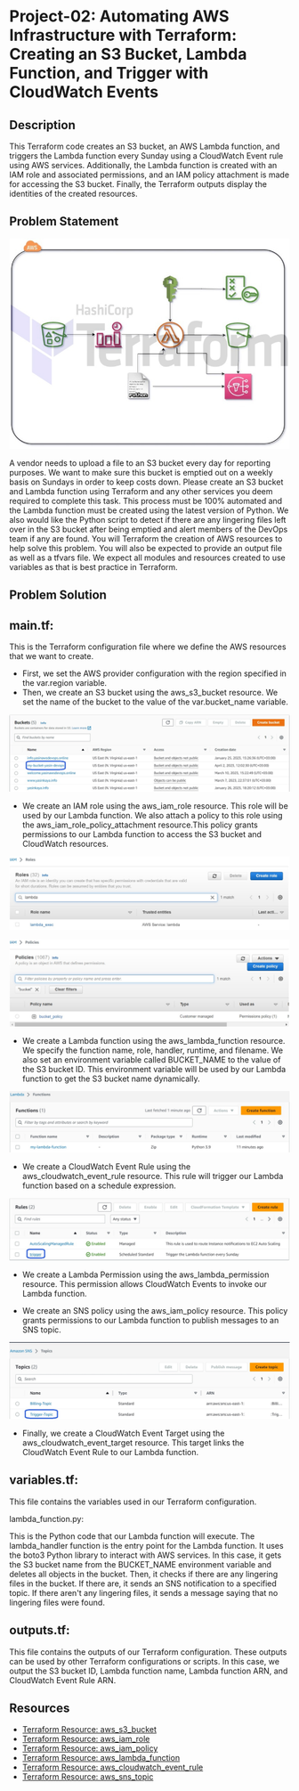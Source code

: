 # Project-02: Automating AWS Infrastructure with Terraform: Creating an S3 Bucket, Lambda Function, and Trigger with CloudWatch Events

## Description

This Terraform code creates an S3 bucket, an AWS Lambda function, and triggers the Lambda function every Sunday using a CloudWatch Event rule using AWS services. Additionally, the Lambda function is created with an IAM role and associated permissions, and an IAM policy attachment is made for accessing the S3 bucket. Finally, the Terraform outputs display the identities of the created resources.

## Problem Statement

![Project_02](s3-bucket-triggerr800X600.jpg)

A vendor needs to upload a file to an S3 bucket every day for reporting purposes. We want to make sure this bucket is emptied out on a weekly basis on Sundays in order to keep costs down. Please create an S3 bucket and Lambda function using Terraform and any other services you deem required to complete this task. This process must be 100% automated and the Lambda function must be created using the latest version of Python. We also would like the Python script to detect if there are any lingering files left over in the S3 bucket after being emptied and alert members of the DevOps team if any are found. You will Terraform the creation of AWS resources to help solve this problem. You will also be expected to provide an output file as well as a tfvars file. We expect all modules and resources created to use variables as that is best practice in Terraform.

## Problem Solution

## main.tf:

This is the Terraform configuration file where we define the AWS resources that we want to create.

- First, we set the AWS provider configuration with the region specified in the var.region variable.
- Then, we create an S3 bucket using the aws_s3_bucket resource. We set the name of the bucket to the value of the var.bucket_name variable.

![Project_02](S3.jpg)

- We create an IAM role using the aws_iam_role resource. This role will be used by our Lambda function. We also attach a policy to this role using the aws_iam_role_policy_attachment resource.This policy grants permissions to our Lambda function to access the S3 bucket and CloudWatch resources.

![Project_02](IAM-Role.jpg)

![Project_02](Bucket-Policy.jpg)

- We create a Lambda function using the aws_lambda_function resource. We specify the function name, role, handler, runtime, and filename. We also set an environment variable called BUCKET_NAME to the value of the S3 bucket ID. This environment variable will be used by our Lambda function to get the S3 bucket name dynamically.

![Project_02](Lambda.jpg)

- We create a CloudWatch Event Rule using the aws_cloudwatch_event_rule resource. This rule will trigger our Lambda function based on a schedule expression.

![Project_02](Cloudwatch-Event-Rule.jpg)

- We create a Lambda Permission using the aws_lambda_permission resource. This permission allows CloudWatch Events to invoke our Lambda function.

- We create an SNS policy using the aws_iam_policy resource. This policy grants permissions to our Lambda function to publish messages to an SNS topic.

![Project_02](SNS.jpg)

- Finally, we create a CloudWatch Event Target using the aws_cloudwatch_event_target resource. This target links the CloudWatch Event Rule to our Lambda function.

## variables.tf:

This file contains the variables used in our Terraform configuration.

lambda_function.py:

This is the Python code that our Lambda function will execute. The lambda_handler function is the entry point for the Lambda function. It uses the boto3 Python library to interact with AWS services. In this case, it gets the S3 bucket name from the BUCKET_NAME environment variable and deletes all objects in the bucket. Then, it checks if there are any lingering files in the bucket. If there are, it sends an SNS notification to a specified topic. If there aren't any lingering files, it sends a message saying that no lingering files were found.

## outputs.tf:

This file contains the outputs of our Terraform configuration. These outputs can be used by other Terraform configurations or scripts. In this case, we output the S3 bucket ID, Lambda function name, Lambda function ARN, and CloudWatch Event Rule ARN.

## Resources

- [Terraform Resource: aws_s3_bucket](https://registry.terraform.io/providers/hashicorp/aws/latest/docs/resources/s3_bucket)
- [Terraform Resource: aws_iam_role](https://registry.terraform.io/providers/hashicorp/aws/latest/docs/resources/iam_role)
- [Terraform Resource: aws_iam_policy](https://registry.terraform.io/providers/hashicorp/aws/latest/docs/resources/iam_policy)
- [Terraform Resource: aws_lambda_function](https://registry.terraform.io/providers/hashicorp/aws/latest/docs/resources/lambda_function)
- [Terraform Resource: aws_cloudwatch_event_rule](https://registry.terraform.io/providers/hashicorp/aws/latest/docs/resources/cloudwatch_event_rule)
- [Terraform Resource: aws_sns_topic](https://registry.terraform.io/providers/hashicorp/aws/latest/docs/resources/sns_topic)